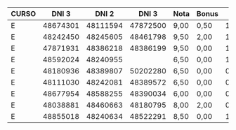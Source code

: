 | CURSO | DNI 3    | DNI 2    | DNI 3    | Nota | Bonus | 1    | 2    | 3    | 4    | 5    | 6    | 7    | 8    | 9    | 10   | b1   | b2   |
| ----- | -------- | -------- | -------- | ---- | ----- | ---- | ---- | ---- | ---- | ---- | ---- | ---- | ---- | ---- | ---- | ---- | ---- |
| E     | 48674301 | 48111594 | 47872500 | 9,00 | 0,50  | 1,00 | 1,00 | 0,50 | 1,00 | 1,00 | 1,00 | 1,00 | 1,00 | 0,50 | 1,00 | 0,50 | 0,00 |
| E     | 48242450 | 48245605 | 48461798 | 9,50 | 2,00  | 1,00 | 1,00 | 1,00 | 1,00 | 1,00 | 1,00 | 1,00 | 1,00 | 0,50 | 1,00 | 1,00 | 1,00 |
| E     | 47871931 | 48386218 | 48386199 | 9,50 | 0,00  | 1,00 | 1,00 | 1,00 | 1,00 | 1,00 | 1,00 | 0,50 | 1,00 | 1,00 | 1,00 | 0,00 | 0,00 |
| E     | 48592024 | 48240955 |          | 6,50 | 0,00  | 1,00 | 1,00 | 0,50 | 1,00 | 1,00 | 0,50 | 0,50 | 1,00 | 0,00 | 0,00 | 0,00 | 0,00 |
| E     | 48180936 | 48389807 | 50202280 | 6,50 | 0,00  | 0,00 | 1,00 | 1,00 | 0,00 | 1,00 | 1,00 | 0,50 | 1,00 | 0,50 | 0,50 | 0,00 | 0,00 |
| E     | 48111030 | 48242081 | 48389572 | 6,50 | 0,00  | 0,00 | 1,00 | 1,00 | 0,00 | 1,00 | 1,00 | 0,50 | 1,00 | 0,50 | 0,50 | 0,00 | 0,00 |
| E     | 48677954 | 48588255 | 48390034 | 6,00 | 0,00  | 0,00 | 1,00 | 0,00 | 1,00 | 0,00 | 1,00 | 0,50 | 1,00 | 0,50 | 1,00 | 0,00 | 0,00 |
| E     | 48038881 | 48460663 | 48180795 | 8,00 | 2,00  | 0,00 | 0,50 | 1,00 | 1,00 | 1,00 | 1,00 | 1,00 | 1,00 | 0,50 | 1,00 | 1,00 | 1,00 |
| E     | 48855018 | 48240634 | 48522291 | 8,50 | 0,00  | 1,00 | 1,00 | 0,50 | 1,00 | 1,00 | 1,00 | 1,00 | 1,00 | 0,00 | 1,00 | 0,00 | 0,00 |
